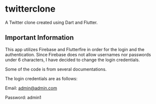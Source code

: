 # twitterclone

A Twitter clone created using Dart and Flutter.

## Important Information

This app utilizes Firebase and Flutterfire in order for the login and the authentication. 
Since Firebase does not allow usernames nor passwords under 6 characters, I have decided to change the login credentials. 

Some of the code is from several documentations.

The login credentials are as follows:

Email: admin@admin.com

Password: admin1
